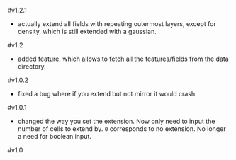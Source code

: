 #v1.2.1
*  actually extend all fields with repeating outermost layers, except for density, which is still extended with a gaussian.

#v1.2
* added feature, which allows to fetch all the features/fields from the data directory.

#v1.0.2
* fixed a bug where if you extend but not mirror it would crash.

#v1.0.1
* changed the way you set the extension. Now only need to input the number of cells to extend by. `0` corresponds to no extension. No longer a need for boolean input.

#v1.0
